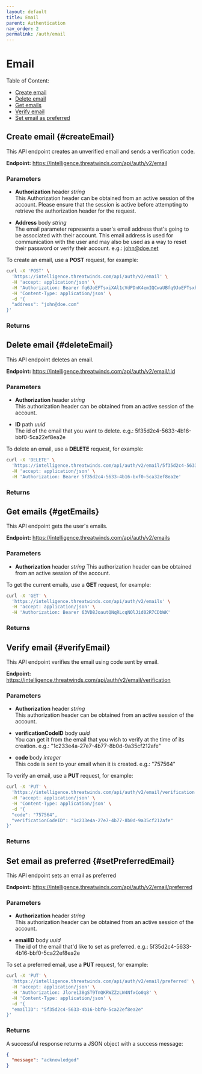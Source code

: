```yaml
---
layout: default
title: Email
parent: Authentication
nav_order: 2
permalink: /auth/email
---
```


# Email

Table of Content:

* [Create email](#createEmail)
* [Delete email](#deleteEmail)
* [Get emails](#getEmails)
* [Verify email](#verifyEmail)
* [Set email as preferred](#setPreferredEmail)

## Create email {#createEmail}
This API endpoint creates an unverified email and sends a verification code.

**Endpoint:** https://intelligence.threatwinds.com/api/auth/v2/email

### Parameters
* **Authorization** header _string_  
This Authorization header can be obtained from an active session of the account. Please ensure that the session is active before attempting to retrieve the authorization header for the request.

* **Address** body _string_  
The email parameter represents a user's email address that's going to be associated with their account.
  This email address is used for communication with the user
  and may also be used as a way to reset their password or verify their account.
  e.g.: john@doe.net

To create an email, use a **POST** request, for example:

```bash
curl -X 'POST' \
  'https://intelligence.threatwinds.com/api/auth/v2/email' \
  -H 'accept: application/json' \
  -H 'Authorization: Bearer fq6JoEFTsxiXAl1cVdPDnK4emIQCwaUBfq9JoEFTsxhXAl1cVxPDnK4emIQCwaUB' \
  -H 'Content-Type: application/json' \
  -d '{
  "address": "john@doe.com"
}'
```

### Returns

## Delete email {#deleteEmail}

This API endpoint deletes an email.

**Endpoint:** https://intelligence.threatwinds.com/api/auth/v2/email/:id

### Parameters

* **Authorization** header _string_  
This authorization header can be obtained from an active session of the account.

* **ID** path _uuid_  
The id of the email that you want to delete. e.g.: 5f35d2c4-5633-4b16-bbf0-5ca22ef8ea2e

To delete an email, use a **DELETE** request, for example:

```bash
curl -X 'DELETE' \
  'https://intelligence.threatwinds.com/api/auth/v2/email/5f35d2c4-5633-4b16-bbf0-5ca22ef8ea2e' \
  -H 'accept: application/json' \
  -H 'Authorization: Bearer 5f35d2c4-5633-4b16-bxf0-5ca32ef8ea2e'
```

### Returns

## Get emails {#getEmails}

This API endpoint gets the user's emails.

**Endpoint:** https://intelligence.threatwinds.com/api/auth/v2/emails

### Parameters

* **Authorization** header _string_
  This authorization header can be obtained from an active session of the account.

To get the current emails, use a **GET** request, for example:

```bash
curl -X 'GET' \
  'https://intelligence.threatwinds.com/api/auth/v2/emails' \
  -H 'accept: application/json' \
  -H 'Authorization: Bearer 63VD8JoautQNqRLcqNOlJid02R7CDbWK'
```

### Returns

## Verify email {#verifyEmail}

This API endpoint verifies the email using code sent by email.

**Endpoint:** https://intelligence.threatwinds.com/api/auth/v2/email/verification

### Parameters

* **Authorization** header _string_  
This authorization header can be obtained from an active session of the account.

* **verificationCodeID** body _uuid_  
You can get it from the email that you wish to verify at the time of its creation.
  e.g.: "1c233e4a-27e7-4b77-8b0d-9a35cf212afe"

* **code** body _integer_  
This code is sent to your email when it is created. e.g.: "757564"

To verify an email, use a **PUT** request, for example:

```bash
curl -X 'PUT' \
  'https://intelligence.threatwinds.com/api/auth/v2/email/verification' \
  -H 'accept: application/json' \
  -H 'Content-Type: application/json' \
  -d '{
  "code": "757564",
  "verificationCodeID": "1c233e4a-27e7-4b77-8b0d-9a35cf212afe"
}'
```

### Returns

## Set email as preferred {#setPreferredEmail}

This API endpoint sets an email as preferred

**Endpoint:** https://intelligence.threatwinds.com/api/auth/v2/email/preferred

### Parameters

* **Authorization** header _string_  
  This authorization header can be obtained from an active session of the account.

* **emailID** body _uuid_  
The id of the email that'd like to set as preferred.
  e.g.: 5f35d2c4-5633-4b16-bbf0-5ca22ef8ea2e

To set a preferred email, use a **PUT** request, for example:

```bash
curl -X 'PUT' \
  'https://intelligence.threatwinds.com/api/auth/v2/email/preferred' \
  -H 'accept: application/json' \
  -H 'Authorization: Jlore138gST9TnQKRWZZzLW4NfxCo0q8' \
  -H 'Content-Type: application/json' \
  -d '{
  "emailID": "5f35d2c4-5633-4b16-bbf0-5ca22ef8ea2e"
}'
```

### Returns

A successful response returns a JSON object with a success message:

```json
{
  "message": "acknowledged"
}
```